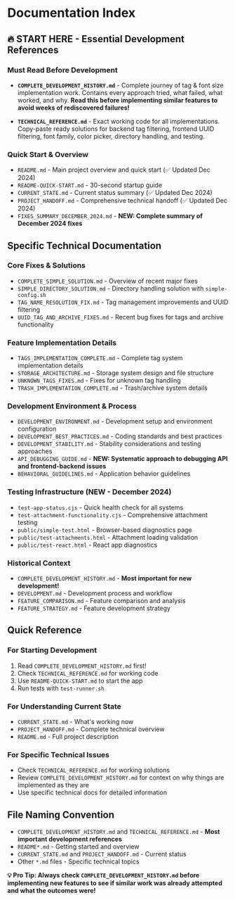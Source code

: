 # Documentation Index

## 🔥 START HERE - Essential Development References

### Must Read Before Development

- **`COMPLETE_DEVELOPMENT_HISTORY.md`** - Complete journey of tag & font size implementation work. Contains every approach tried, what failed, what worked, and why. **Read this before implementing similar features to avoid weeks of rediscovered failures!**

- **`TECHNICAL_REFERENCE.md`** - Exact working code for all implementations. Copy-paste ready solutions for backend tag filtering, frontend UUID filtering, font family, color picker, directory handling, and testing.

### Quick Start & Overview

- `README.md` - Main project overview and quick start (✅ Updated Dec 2024)
- `README-QUICK-START.md` - 30-second startup guide
- `CURRENT_STATE.md` - Current status summary (✅ Updated Dec 2024)
- `PROJECT_HANDOFF.md` - Comprehensive technical handoff (✅ Updated Dec 2024)
- `FIXES_SUMMARY_DECEMBER_2024.md` - **NEW: Complete summary of December 2024 fixes**

## Specific Technical Documentation

### Core Fixes & Solutions

- `COMPLETE_SIMPLE_SOLUTION.md` - Overview of recent major fixes
- `SIMPLE_DIRECTORY_SOLUTION.md` - Directory handling solution with `simple-config.sh`
- `TAG_NAME_RESOLUTION_FIX.md` - Tag management improvements and UUID filtering
- `UUID_TAG_AND_ARCHIVE_FIXES.md` - Recent bug fixes for tags and archive functionality

### Feature Implementation Details

- `TAGS_IMPLEMENTATION_COMPLETE.md` - Complete tag system implementation details
- `STORAGE_ARCHITECTURE.md` - Storage system design and file structure
- `UNKNOWN_TAGS_FIXES.md` - Fixes for unknown tag handling
- `TRASH_IMPLEMENTATION_COMPLETE.md` - Trash/archive system details

### Development Environment & Process

- `DEVELOPMENT_ENVIRONMENT.md` - Development setup and environment configuration
- `DEVELOPMENT_BEST_PRACTICES.md` - Coding standards and best practices
- `DEVELOPMENT_STABILITY.md` - Stability considerations and testing approaches
- `API_DEBUGGING_GUIDE.md` - **NEW: Systematic approach to debugging API and frontend-backend issues**
- `BEHAVIORAL_GUIDELINES.md` - Application behavior guidelines

### Testing Infrastructure (NEW - December 2024)

- `test-app-status.cjs` - Quick health check for all systems
- `test-attachment-functionality.cjs` - Comprehensive attachment testing
- `public/simple-test.html` - Browser-based diagnostics page
- `public/test-attachments.html` - Attachment loading validation
- `public/test-react.html` - React app diagnostics

### Historical Context

- `COMPLETE_DEVELOPMENT_HISTORY.md` - **Most important for new development!**
- `DEVELOPMENT.md` - Development process and workflow
- `FEATURE_COMPARISON.md` - Feature comparison and analysis
- `FEATURE_STRATEGY.md` - Feature development strategy

## Quick Reference

### For Starting Development

1. Read `COMPLETE_DEVELOPMENT_HISTORY.md` first!
2. Check `TECHNICAL_REFERENCE.md` for working code
3. Use `README-QUICK-START.md` to start the app
4. Run tests with `test-runner.sh`

### For Understanding Current State

- `CURRENT_STATE.md` - What's working now
- `PROJECT_HANDOFF.md` - Complete technical overview
- `README.md` - Full project description

### For Specific Technical Issues

- Check `TECHNICAL_REFERENCE.md` for working solutions
- Review `COMPLETE_DEVELOPMENT_HISTORY.md` for context on why things are implemented as they are
- Use specific technical docs for detailed information

## File Naming Convention

- `COMPLETE_DEVELOPMENT_HISTORY.md` and `TECHNICAL_REFERENCE.md` - **Most important development references**
- `README*.md` - Getting started and overview
- `CURRENT_STATE.md` and `PROJECT_HANDOFF.md` - Current status
- Other `*.md` files - Specific technical topics

**💡 Pro Tip: Always check `COMPLETE_DEVELOPMENT_HISTORY.md` before implementing new features to see if similar work was already attempted and what the outcomes were!**
